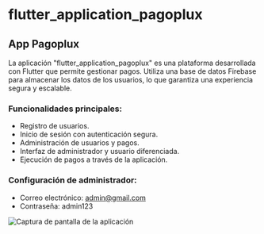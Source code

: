 # flutter_application_pagoplux

## App Pagoplux

La aplicación "flutter_application_pagoplux" es una plataforma desarrollada con Flutter que permite gestionar pagos. Utiliza una base de datos Firebase para almacenar los datos de los usuarios, lo que garantiza una experiencia segura y escalable.

### Funcionalidades principales:
- Registro de usuarios.
- Inicio de sesión con autenticación segura.
- Administración de usuarios y pagos.
- Interfaz de administrador y usuario diferenciada.
- Ejecución de pagos a través de la aplicación.

### Configuración de administrador:
- Correo electrónico: admin@gmail.com
- Contraseña: admin123

![Captura de pantalla de la aplicación](https://github.com/MelaniMolina/flutter_application_pagoplux/assets/113868310/14823add-1255-4914-8f95-ddd11b73e3bf)


